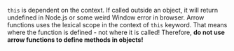 `this` is dependent on the context.
If called outside an object, it will return undefined in Node.js or some weird Window error
in browser.
Arrow functions uses the lexical scope in the context of `this` keyword.
That means where the function is defined - not where it is called! Therefore, **do not use
arrow functions to define methods in objects!**

